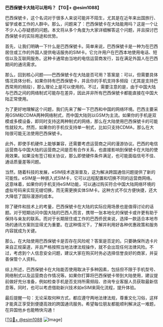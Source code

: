 **巴西保號卡大陆可以用吗？【TG💪+ @esim1088】**

巴西保號卡，这个名词对于很多人来说可能并不陌生，尤其是在近年来出国旅行、留学或者工作的人群中。那么，问题来了：巴西保號卡在大陆能用吗？这是一个让不少人心存疑惑的问题。本文将从多个角度为大家详细解答这个问题，并且探讨巴西保號卡的实际用途和优势。

首先，让我们明确一下什么是巴西保號卡。简单来说，巴西保號卡是一种为在巴西居住或工作的外国人提供电话服务的SIM卡。它允许用户在巴西本地使用电话、短信以及互联网服务。这种卡通常由当地的电信运营商发行，旨在满足外国人在巴西期间的通讯需求。

那么，回到核心问题——巴西保號卡在大陆是否可用？答案是：可以，但需要具体情况具体分析。如果你持有巴西保號卡，并且你的手机支持多频段（尤其是支持巴西常用的频段），那么理论上是可以使用的。不过，需要注意的是，由于中国大陆与巴西之间的网络制式可能存在差异，因此并非所有巴西保號卡都能直接在中国大陆正常使用。

为了更好地理解这个问题，我们先来了解一下巴西和中国的网络环境。巴西主要采用GSM和CDMA两种网络制式，而中国大陆则以GSM为主流。如果你的手机是双模或多模设备，即同时支持这两种制式的网络，那么在大陆使用巴西保號卡的可能性就较大。然而，如果你的手机仅支持单一制式，比如只支持CDMA，那么在大陆很可能无法使用巴西保號卡。

此外，即使手机硬件上能够兼容，还需要考虑运营商之间的漫游协议。巴西的电信运营商与中国大陆的运营商之间是否有合作关系，也直接影响到保號卡在大陆的使用效果。如果没有签订相关协议，那么即使硬件条件满足，也可能面临信号不佳、通话质量差等问题。

当然，随着科技的发展，eSIM技术逐渐普及，这为解决跨国通信问题提供了新的可能性。eSIM是一种嵌入式SIM卡，它可以远程配置和切换不同的运营商网络。这意味着，如果你的手机支持eSIM功能，可以通过购买符合中国大陆网络环境的虚拟号码来实现无缝切换，而无需更换实体SIM卡。这种方式不仅方便快捷，还大大降低了国际漫游的成本。

除了硬件和技术上的考量，巴西保號卡在大陆的实际应用场景也是值得讨论的话题。对于短期访问中国大陆的巴西人而言，携带一张本地化的保號卡或许更有助于保持与亲友的联系。而对于长期居住或工作的巴西侨民来说，选择一款适合本地市场的通讯方案则显得尤为重要。在这种情况下，了解并利用好各种优惠政策和服务内容就成为关键。

那么，在大陆使用巴西保號卡是否存在风险呢？答案是否定的。只要确保所选卡片来自正规渠道，并且严格按照当地法律法规操作，就不会出现任何法律风险。不过，考虑到个人信息安全问题，建议大家在购买时务必选择信誉良好的商家，并妥善保管个人资料。

综上所述，巴西保號卡在大陆能否使用取决于多种因素，包括但不限于手机型号、网络制式以及运营商合作情况等。如果你打算将巴西保號卡带到大陆使用，建议提前做好充分准备，例如检查手机是否支持所需频段、咨询专业客服人员获取最新信息等。同时，也可以考虑借助新兴技术如eSIM来简化流程，提升体验。

最后提醒一句：无论采取何种方式，都应遵守两地法律法规，尊重文化习俗，这样才能真正享受到便捷高效的跨国通讯服务。希望每位朋友都能顺利解决这一难题，在异国他乡也能畅快沟通！

[[TG💪+ @esim1088](https://t.me/s/esim1088) ![Image](https://i.postimg.cc/4NQfJmqS/Snipaste-2025-05-13-00-14-12.png)]